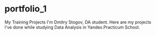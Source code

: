 # portfolio_1
My Training Projects
I'm Dmitry Stogov, DA student.
Here are my projects I've done while studying Data Analysis in Yandex.Practicum School.
